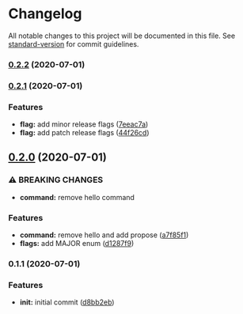 # Changelog

All notable changes to this project will be documented in this file. See [standard-version](https://github.com/conventional-changelog/standard-version) for commit guidelines.

### [0.2.2](https://github.com/ebylund/git-next/compare/v0.2.1...v0.2.2) (2020-07-01)

### [0.2.1](https://github.com/ebylund/git-next/compare/v0.2.0...v0.2.1) (2020-07-01)


### Features

* **flag:** add minor release flags ([7eeac7a](https://github.com/ebylund/git-next/commit/7eeac7ab722f79acf24b1ad5ca0963c49235727f))
* **flag:** add patch release flags ([44f26cd](https://github.com/ebylund/git-next/commit/44f26cd718e559013fdcce3fd14d926950f448f6))

## [0.2.0](https://github.com/ebylund/git-next/compare/v0.1.1...v0.2.0) (2020-07-01)


### ⚠ BREAKING CHANGES

* **command:** remove hello command

### Features

* **command:** remove hello and add propose ([a7f85f1](https://github.com/ebylund/git-next/commit/a7f85f141c1bd85f3b8111e098156ee9ffa425a9))
* **flags:** add MAJOR enum ([d1287f9](https://github.com/ebylund/git-next/commit/d1287f9fdc23dfb9bae4df44d947080a6a0a183b))

### 0.1.1 (2020-07-01)


### Features

* **init:** initial commit ([d8bb2eb](https://github.com/ebylund/git-next/commit/d8bb2eb40276400b23a2e4484674a2e71d790492))

